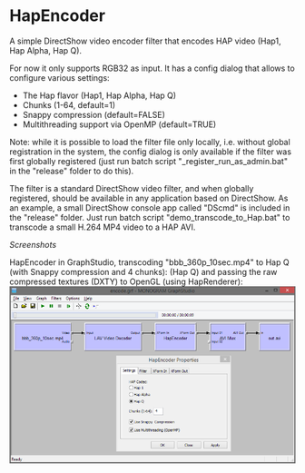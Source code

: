 # HapEncoder
A simple DirectShow video encoder filter that encodes HAP video (Hap1, Hap Alpha, Hap Q).

For now it only supports RGB32 as input. It has a config dialog that allows to configure various settings:
* The Hap flavor (Hap1, Hap Alpha, Hap Q)
* Chunks (1-64, default=1)
* Snappy compression (default=FALSE)
* Multithreading support via OpenMP (default=TRUE)

Note: while it is possible to load the filter file only locally, i.e. without global registration in the system, the config dialog is only available if the filter was first globally registered (just run batch script "_register_run_as_admin.bat" in the "release" folder to do this).

The filter is a standard DirectShow video filter, and when globally registered, should be available in any application based on DirectShow. As an example, a small DirectShow console app called "DScmd" is included in the "release" folder. Just run batch script "demo_transcode_to_Hap.bat" to transcode a small H.264 MP4 video to a HAP AVI.

*Screenshots*

HapEncoder in GraphStudio, transcoding "bbb_360p_10sec.mp4" to Hap Q (with Snappy compression and 4 chunks):
(Hap Q) and passing the raw compressed textures (DXTY) to OpenGL (using HapRenderer):
![](screenshots/HapEncoder_GraphStudio_HapQ.png)
